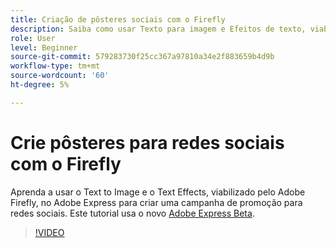 ```yaml
---
title: Criação de pôsteres sociais com o Firefly
description: Saiba como usar Texto para imagem e Efeitos de texto, viabilizado pelo Adobe Firefly
role: User
level: Beginner
source-git-commit: 579283730f25cc367a97810a34e2f883659b4d9b
workflow-type: tm+mt
source-wordcount: '60'
ht-degree: 5%

---
```


# Crie pôsteres para redes sociais com o Firefly

Aprenda a usar o Text to Image e o Text Effects, viabilizado pelo Adobe Firefly, no Adobe Express para criar uma campanha de promoção para redes sociais. Este tutorial usa o novo [Adobe Express Beta](https://www.adobe.com/express/).

>[!VIDEO](https://video.tv.adobe.com/v/3420533?quality=12&learn=on&hidetitle=true)